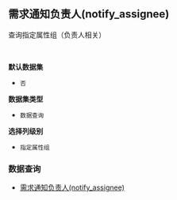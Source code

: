 ## 需求通知负责人(notify_assignee) <!-- {docsify-ignore-all} -->

查询指定属性组（负责人相关）

<br>
<p class="panel-title"><b>默认数据集</b></p>

* `否`

<p class="panel-title"><b>数据集类型</b></p>

* `数据查询`

<p class="panel-title"><b>选择列级别</b></p>

* `指定属性组`




### 数据查询
  * [需求通知负责人(notify_assignee)](module/ProdMgmt/idea/query/notify_assignee)
